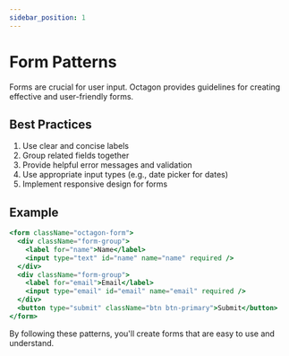 ```yaml
---
sidebar_position: 1
---
```


# Form Patterns

Forms are crucial for user input. Octagon provides guidelines for creating effective and user-friendly forms.

## Best Practices

1. Use clear and concise labels
2. Group related fields together
3. Provide helpful error messages and validation
4. Use appropriate input types (e.g., date picker for dates)
5. Implement responsive design for forms

## Example

```jsx
<form className="octagon-form">
  <div className="form-group">
    <label for="name">Name</label>
    <input type="text" id="name" name="name" required />
  </div>
  <div className="form-group">
    <label for="email">Email</label>
    <input type="email" id="email" name="email" required />
  </div>
  <button type="submit" className="btn btn-primary">Submit</button>
</form>
```

By following these patterns, you'll create forms that are easy to use and understand.